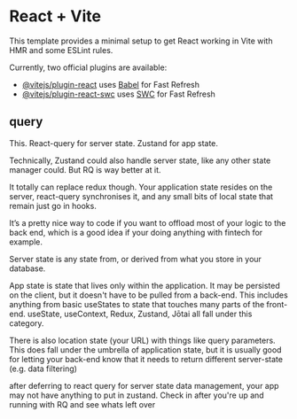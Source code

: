# React + Vite

This template provides a minimal setup to get React working in Vite with HMR and some ESLint rules.

Currently, two official plugins are available:

- [@vitejs/plugin-react](https://github.com/vitejs/vite-plugin-react/blob/main/packages/plugin-react/README.md) uses [Babel](https://babeljs.io/) for Fast Refresh
- [@vitejs/plugin-react-swc](https://github.com/vitejs/vite-plugin-react-swc) uses [SWC](https://swc.rs/) for Fast Refresh


## query

This. React-query for server state. Zustand for app state.

Technically, Zustand could also handle server state, like any other state manager could. But RQ is way better at it.


It totally can replace redux though. Your application state resides on the server, react-query synchronises it, and any small bits of local state that remain just go in hooks.

It’s a pretty nice way to code if you want to offload most of your logic to the back end, which is a good idea if your doing anything with fintech for example.



Server state is any state from, or derived from what you store in your database.

App state is state that lives only within the application. It may be persisted on the client, but it doesn't have to be pulled from a back-end. This includes anything from basic useStates to state that touches many parts of the front-end. useState, useContext, Redux, Zustand, Jōtai all fall under this category.

There is also location state (your URL) with things like query parameters. This does fall under the umbrella of application state, but it is usually good for letting your back-end know that it needs to return different server-state (e.g. data filtering)


after deferring to react query for server state data management, your app may not have anything to put in zustand. Check in after you're up and running with RQ and see whats left over


